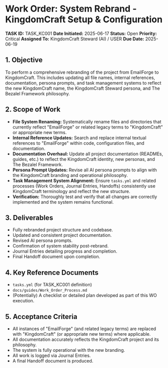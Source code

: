 # Work Order: System Rebrand - KingdomCraft Setup & Configuration

**TASK ID:** TASK_KC001
**Date Initiated:** 2025-06-17
**Status:** Open
**Priority:** Critical
**Assigned To:** KingdomCraft Steward (AI) / USER
**Due Date:** 2025-06-19

## 1. Objective

To perform a comprehensive rebranding of the project from EmailForge to KingdomCraft. This includes updating all file names, internal references, documentation, persona prompts, and task management systems to reflect the new KingdomCraft name, the KingdomCraft Steward persona, and The Bezalel Framework philosophy.

## 2. Scope of Work

- **File System Renaming:** Systematically rename files and directories that currently reflect "EmailForge" or related legacy terms to "KingdomCraft" or appropriate new terms.
- **Internal Reference Updates:** Search and replace internal textual references to "EmailForge" within code, configuration files, and documentation.
- **Documentation Overhaul:** Update all project documentation (READMEs, guides, etc.) to reflect the KingdomCraft identity, new personas, and The Bezalel Framework.
- **Persona Prompt Updates:** Revise all AI persona prompts to align with the KingdomCraft branding and operational philosophy.
- **Task Management System Alignment:** Ensure `tasks.yml` and related processes (Work Orders, Journal Entries, Handoffs) consistently use KingdomCraft terminology and reflect the new structure.
- **Verification:** Thoroughly test and verify that all changes are correctly implemented and the system remains functional.

## 3. Deliverables

- Fully rebranded project structure and codebase.
- Updated and consistent project documentation.
- Revised AI persona prompts.
- Confirmation of system stability post-rebrand.
- Journal Entries detailing progress and completion.
- Final Handoff document upon completion.

## 4. Key Reference Documents

- `tasks.yml` (for TASK_KC001 definition)
- `docs/guides/Work_Order_Process.md`
- (Potentially) A checklist or detailed plan developed as part of this WO execution.

## 5. Acceptance Criteria

- All instances of "EmailForge" (and related legacy terms) are replaced with "KingdomCraft" (or appropriate new terms) where applicable.
- All documentation accurately reflects the KingdomCraft project and its philosophy.
- The system is fully operational with the new branding.
- All work is logged via Journal Entries.
- A final Handoff document is produced.
